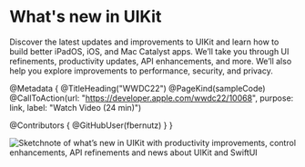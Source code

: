 # What's new in UIKit

Discover the latest updates and improvements to UIKit and learn how to build better iPadOS, iOS, and Mac Catalyst apps. We’ll take you through UI refinements, productivity updates, API enhancements, and more. We’ll also help you explore improvements to performance, security, and privacy.

@Metadata {
   @TitleHeading("WWDC22")
   @PageKind(sampleCode)
   @CallToAction(url: "https://developer.apple.com/wwdc22/10068", purpose: link, label: "Watch Video (24 min)")

   @Contributors {
      @GitHubUser(fbernutz)
   }
}



![Sketchnote of what’s new in UIKit with productivity improvements, control enhancements, API refinements and news about UIKit and SwiftUI][sketchnote]

[sketchnote]: https://fbernutz.github.io/images/sketchnotes/wwdc22-whats-new-in-uikit.jpg
